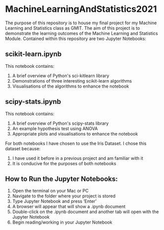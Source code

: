 # MachineLearningAndStatistics2021 

The purpose of this repository is to house my final project for my Machine Learning and Statistics class as GMIT.
The aim of this project is to demonstrate the learning outcomes of the Machine Learning and Statistics Module.
Contained within this repository are two Jupyter Notebooks:

## scikit-learn.ipynb
This notebook contains:
1. A brief overview of Python's sci-kitlearn library
2. Demonstrations of three interesting scikit-learn algorithms
3. Visualisations of the algorithms to enhance the notebook


## scipy-stats.ipynb
This notebook contains:
1. A brief overview of Python's scipy-stats library
2. An example hypothesis test using ANOVA
3. Appropriate plots and visualisations to enhance the notebook

For both notebooks I have chosen to use the Iris Dataset.
I chose this dataset because:
1. I have used it before in a previous project and am familiar with it
2. It is conducive for the purposes of both notebooks



## How to Run the Jupyter Notebooks:

1. Open the terminal on your Mac or PC
2. Navigate to the folder where your project is stored
3. Type Jupyter Notebook and press ‘Enter’
4. A browser will appear that will show a .ipynb document
5. Double-click on the .ipynb document and another tab will open with the Jupyter Notebook
6. Begin reading/working in your Jupyter Notebook
